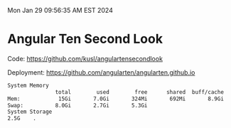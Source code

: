 Mon Jan 29 09:56:35 AM EST 2024

# Angular Ten Second Look

Code: https://github.com/kusl/angulartensecondlook

Deployment: https://github.com/angularten/angularten.github.io

```bash
System Memory
               total        used        free      shared  buff/cache   available
Mem:            15Gi       7.0Gi       324Mi       692Mi       8.9Gi       8.3Gi
Swap:          8.0Gi       2.7Gi       5.3Gi
System Storage
2.5G	.
